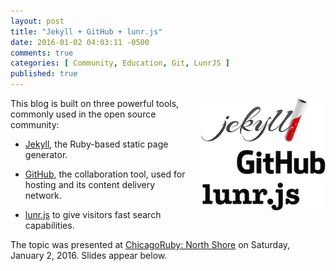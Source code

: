 ```yaml
---
layout: post
title: "Jekyll + GitHub + lunr.js"
date: 2016-01-02 04:03:11 -0500
comments: true
categories: [ Community, Education, Git, LunrJS ]
published: true
---
```


<img style="margin-left:20px" src="/images/jekyll_github_lunrjs.png" align="right">

This blog is built on three powerful tools, commonly used in the open source community:

* [Jekyll](/blog/2015/06/24/getting-started-with-jekyll/), the Ruby-based static page generator. 

* [GitHub](/blog/2015/07/22/github-pages-quick-start-guide/), the collaboration tool, used for hosting and its content delivery network. 

* [lunr.js](http://lunrjs.com) to give visitors fast search capabilities.

The topic was presented at [ChicagoRuby: North Shore](http://www.meetup.com/ChicagoRuby/events/225788039/) on Saturday, January 2, 2016. Slides appear below.

<!--more-->

<script async class="speakerdeck-embed" data-id="cf126feed58e434e97e359b608fed2ca" data-ratio="1.77777777777778" src="//speakerdeck.com/assets/embed.js"></script>

